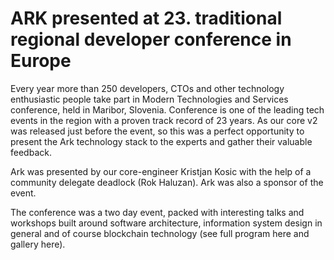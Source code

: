 # ARK presented at 23. traditional regional developer conference in Europe

Every year more than 250 developers, CTOs and other technology enthusiastic people take part in Modern Technologies and Services conference, held in Maribor, Slovenia. Conference is one of the leading tech events in the region with a proven track record of 23 years. As our core v2 was released just before the event, so this was a perfect opportunity to present the Ark technology stack to the experts and gather their valuable feedback. 

Ark was presented by our core-engineer Kristjan Kosic with the help of a community delegate deadlock (Rok Haluzan). Ark was also a sponsor of the event. 

The conference was a two day event, packed with interesting talks and workshops built around software architecture, information system design in general and of course blockchain technology (see full program here and gallery here). 

